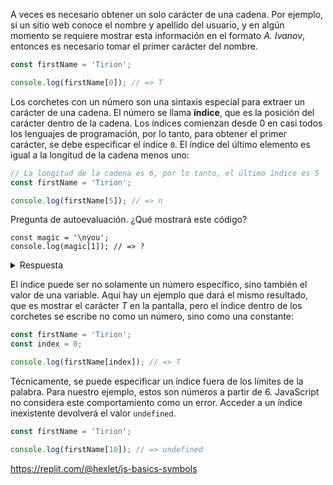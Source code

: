 
A veces es necesario obtener un solo carácter de una cadena. Por ejemplo, si un sitio web conoce el nombre y apellido del usuario, y en algún momento se requiere mostrar esta información en el formato *A. Ivanov*, entonces es necesario tomar el primer carácter del nombre.

```javascript
const firstName = 'Tirion';

console.log(firstName[0]); // => T
```

Los corchetes con un número son una sintaxis especial para extraer un carácter de una cadena. El número se llama **índice**, que es la posición del carácter dentro de la cadena. Los índices comienzan desde 0 en casi todos los lenguajes de programación, por lo tanto, para obtener el primer carácter, se debe especificar el índice `0`. El índice del último elemento es igual a la longitud de la cadena menos uno:

```javascript
// La longitud de la cadena es 6, por lo tanto, el último índice es 5
const firstName = 'Tirion';

console.log(firstName[5]); // => n
```

Pregunta de autoevaluación. ¿Qué mostrará este código?

```
const magic = '\nyou';
console.log(magic[1]); // => ?
```

<details>
<summary>Respuesta</summary>

Este código mostrará el carácter `y`

</details>

El índice puede ser no solamente un número específico, sino también el valor de una variable. Aquí hay un ejemplo que dará el mismo resultado, que es mostrar el carácter *T* en la pantalla, pero el índice dentro de los corchetes se escribe no como un número, sino como una constante:

```javascript
const firstName = 'Tirion';
const index = 0;

console.log(firstName[index]); // => T
```

Técnicamente, se puede especificar un índice fuera de los límites de la palabra. Para nuestro ejemplo, estos son números a partir de 6. JavaScript no considera este comportamiento como un error. Acceder a un índice inexistente devolverá el valor `undefined`.

```javascript
const firstName = 'Tirion';

console.log(firstName[10]); // => undefined
```

https://replit.com/@hexlet/js-basics-symbols

